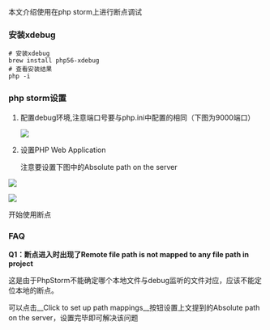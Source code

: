 本文介绍使用在php storm上进行断点调试

### 安装xdebug

```shell
# 安装xdebug
brew install php56-xdebug
# 查看安装结果
php -i
```

### php storm设置

1. 配置debug环境,注意端口号要与php.ini中配置的相同（下图为9000端口）

   ![](http://img.willowspace.cn/willowspace_2016/1500902696029.png)

2. 设置PHP Web Application

   注意要设置下图中的Absolute path on the server

![](http://img.willowspace.cn/willowspace_2016/1500902961165.png)

![](http://img.willowspace.cn/willowspace_2016/1500903034350.png)

开始使用断点

### FAQ

__Q1：断点进入时出现了Remote file path is not mapped to any file path in project__

这是由于PhpStorm不能确定哪个本地文件与debug监听的文件对应，应该不能定位本地的断点。

可以点击__Click to set up path mappings__按钮设置上文提到的Absolute path on the server，设置完毕即可解决该问题
